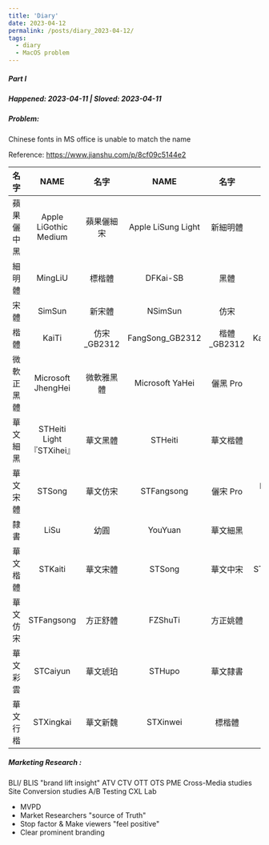 ```yaml
---
title: 'Diary'
date: 2023-04-12
permalink: /posts/diary_2023-04-12/
tags:
  - diary
  - MacOS problem
---
```

##### Part I 
##### Happened: 2023-04-11 | Sloved: 2023-04-11
##### Problem: 
Chinese fonts in MS office is unable to match the name

Reference: <https://www.jianshu.com/p/8cf09c5144e2>

|名字|NAME|名字|NAME|名字|NAME|
|:--------:|:-------:|:--------:|:--------:|:-------:|:--------:|
|蘋果儷中黑|Apple LiGothic Medium|蘋果儷細宋|Apple LiSung Light|新細明體|PMingLiU|
|細明體|MingLiU|標楷體|DFKai-SB|黑體|SimHei|
|宋體|SimSun|新宋體|NSimSun|仿宋|FangSong|
|楷體|KaiTi|仿宋_GB2312|FangSong_GB2312|楷體_GB2312|KaiTi_GB2312|
|微軟正黑體|Microsoft JhengHei|微軟雅黑體|Microsoft YaHei|儷黑 Pro|LiHei Pro Medium|
|華文細黑|STHeiti Light 『STXihei』|華文黑體|STHeiti|華文楷體|STKaiti|
|華文宋體|STSong|華文仿宋|STFangsong|儷宋 Pro|LiSong Pro Light|
|隸書|LiSu|幼圓|YouYuan|華文細黑|STXihei| 
|華文楷體|STKaiti|華文宋體|STSong|華文中宋|STZhongsong|
|華文仿宋|STFangsong|方正舒體|FZShuTi|方正姚體|FZYaoti|
|華文彩雲|STCaiyun|華文琥珀|STHupo|華文隸書|STLiti|
|華文行楷|STXingkai|華文新魏|STXinwei|標楷體|BiauKai|

##### Marketing Research :
BLI/ BLIS "brand lift insight"  ATV CTV OTT OTS PME
Cross-Media studies
Site Conversion studies
A/B Testing 
CXL Lab

- MVPD
- Market Researchers "source of Truth"
- Stop factor & Make viewers "feel positive"
- Clear prominent branding
